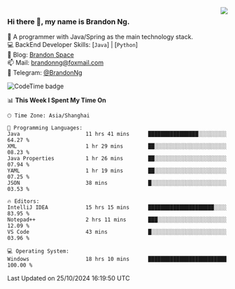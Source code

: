 <img  align="right" src="https://github-readme-stats-brandon0824.vercel.app/api/top-langs/?username=brandon0824&layout=compact">

### Hi there 👋, my name is Brandon Ng.

🌱 A programmer with Java/Spring as the main technology stack.  
💻 BackEnd Developer Skills: [`Java`] | [`Python`]  
📝 Blog: [Brandon Space](https://brandonng.tech)  
📫 Mail: brandonng@foxmail.com  
📰 Telegram: [@BrandonNg](https://t.me/BrandonNg24)  

![CodeTime badge](https://img.shields.io/endpoint?style=flat-square&url=https%3A%2F%2Fapi.codetime.dev%2Fshield%3Fid%3D128%26project%3D%26in%3D604800000)

<!--START_SECTION:waka-->
📊 **This Week I Spent My Time On** 

```text
🕑︎ Time Zone: Asia/Shanghai

💬 Programming Languages: 
Java                     11 hrs 41 mins      ████████████████░░░░░░░░░   64.27 % 
XML                      1 hr 29 mins        ██░░░░░░░░░░░░░░░░░░░░░░░   08.23 % 
Java Properties          1 hr 26 mins        ██░░░░░░░░░░░░░░░░░░░░░░░   07.94 % 
YAML                     1 hr 19 mins        ██░░░░░░░░░░░░░░░░░░░░░░░   07.25 % 
JSON                     38 mins             █░░░░░░░░░░░░░░░░░░░░░░░░   03.53 % 

🔥 Editors: 
IntelliJ IDEA            15 hrs 15 mins      █████████████████████░░░░   83.95 % 
Notepad++                2 hrs 11 mins       ███░░░░░░░░░░░░░░░░░░░░░░   12.09 % 
VS Code                  43 mins             █░░░░░░░░░░░░░░░░░░░░░░░░   03.96 % 

💻 Operating System: 
Windows                  18 hrs 10 mins      █████████████████████████   100.00 % 
```


 Last Updated on 25/10/2024 16:19:50 UTC
<!--END_SECTION:waka-->
